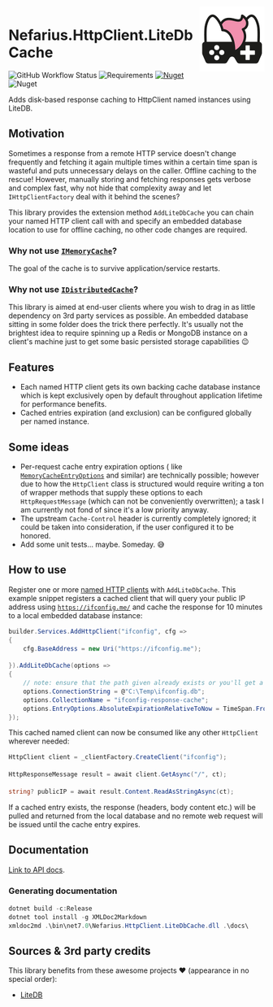 <img src="assets/NSS-128x128.png" align="right" />

# Nefarius.HttpClient.LiteDbCache

![GitHub Workflow Status](https://img.shields.io/github/actions/workflow/status/nefarius/Nefarius.HttpClient.LiteDbCache/build.yml) ![Requirements](https://img.shields.io/badge/Requires-.NET%20%3E%3D6.0-blue.svg) [![Nuget](https://img.shields.io/nuget/v/Nefarius.HttpClient.LiteDbCache)](https://www.nuget.org/packages/Nefarius.HttpClient.LiteDbCache/) ![Nuget](https://img.shields.io/nuget/dt/Nefarius.HttpClient.LiteDbCache)

Adds disk-based response caching to HttpClient named instances using LiteDB.

## Motivation

Sometimes a response from a remote HTTP service doesn't change frequently and fetching it again multiple times within a
certain time span is wasteful and puts unnecessary delays on the caller. Offline caching to the rescue! However,
manually storing and fetching responses gets verbose and complex fast, why not hide that complexity away and
let `IHttpClientFactory` deal with it behind the scenes?

This library provides the extension method `AddLiteDbCache` you can chain your named HTTP client call with and specify
an embedded database location to use for offline caching, no other code changes are required.

### Why not use [`IMemoryCache`](https://learn.microsoft.com/en-us/aspnet/core/performance/caching/memory)?

The goal of the cache is to survive application/service restarts.

### Why not use [`IDistributedCache`](https://learn.microsoft.com/en-us/aspnet/core/performance/caching/distributed)?

This library is aimed at end-user clients where you wish to drag in as little dependency on 3rd party services as
possible. An embedded database sitting in some folder does the trick there perfectly. It's usually not the brightest
idea to require spinning up a Redis or MongoDB instance on a client's machine just to get some basic persisted storage
capabilities 😉

## Features

- Each named HTTP client gets its own backing cache database instance which is kept exclusively open by default
  throughout application lifetime for performance benefits.
- Cached entries expiration (and exclusion) can be configured globally per named instance.

## Some ideas

- Per-request cache entry expiration options (
  like [`MemoryCacheEntryOptions`](https://learn.microsoft.com/en-us/dotnet/api/microsoft.extensions.caching.memory.memorycacheentryoptions)
  and similar) are technically possible; however due to how the `HttpClient` class is structured would require writing a
  ton of wrapper methods that supply these options to each `HttpRequestMessage` (which can not be conveniently
  overwritten); a task I am currently not fond of since it's a low priority anyway.
- The upstream `Cache-Control` header is currently completely ignored; it could be taken into consideration, if the user
  configured it to be honored.
- Add some unit tests... maybe. Someday. 😅

## How to use

Register one or
more [named HTTP clients](https://learn.microsoft.com/en-us/aspnet/core/fundamentals/http-requests#named-clients)
with `AddLiteDbCache`. This example snippet registers a cached client that will query your public IP address
using [`https://ifconfig.me/`](https://ifconfig.me/) and cache the response for 10 minutes to a local embedded database
instance:

```csharp
builder.Services.AddHttpClient("ifconfig", cfg =>
{
    cfg.BaseAddress = new Uri("https://ifconfig.me");
    
}).AddLiteDbCache(options =>
{
    // note: ensure that the path given already exists or you'll get a runtime exception
    options.ConnectionString = @"C:\Temp\ifconfig.db";
    options.CollectionName = "ifconfig-response-cache";
    options.EntryOptions.AbsoluteExpirationRelativeToNow = TimeSpan.FromMinutes(10);
});
```

This cached named client can now be consumed like any other `HttpClient` wherever needed:

```csharp
HttpClient client = _clientFactory.CreateClient("ifconfig");

HttpResponseMessage result = await client.GetAsync("/", ct);

string? publicIP = await result.Content.ReadAsStringAsync(ct);
```

If a cached entry exists, the response (headers, body content etc.) will be pulled and returned from the local database
and no remote web request will be issued until the cache entry expires.

## Documentation

[Link to API docs](docs/index.md).

### Generating documentation

```PowerShell
dotnet build -c:Release
dotnet tool install -g XMLDoc2Markdown
xmldoc2md .\bin\net7.0\Nefarius.HttpClient.LiteDbCache.dll .\docs\
```

## Sources & 3rd party credits

This library benefits from these awesome projects ❤ (appearance in no special order):

- [LiteDB](https://github.com/mbdavid/LiteDB)
